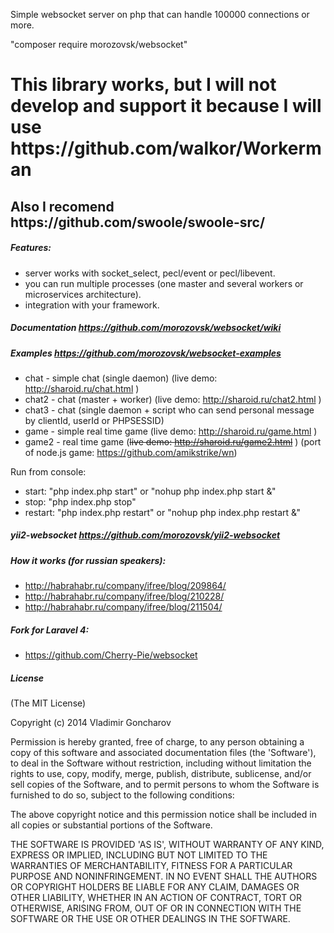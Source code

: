 Simple websocket server on php that can handle 100000 connections or more.

"composer require morozovsk/websocket"

<h1>This library works, but I will not develop and support it because I will use https://github.com/walkor/Workerman</h1>
<h2>Also I recomend https://github.com/swoole/swoole-src/</h2>

##### Features:
* server works with socket_select, pecl/event or pecl/libevent.
* you can run multiple processes (one master and several workers or microservices architecture).
* integration with your framework.

##### Documentation https://github.com/morozovsk/websocket/wiki

##### Examples https://github.com/morozovsk/websocket-examples
* chat - simple chat (single daemon) (live demo: http://sharoid.ru/chat.html )
* chat2 - chat (master + worker) (live demo: http://sharoid.ru/chat2.html )
* chat3 - chat (single daemon + script who can send personal message by clientId, userId or PHPSESSID)
* game - simple real time game (live demo: http://sharoid.ru/game.html )
* game2 - real time game (<strike>live demo: http://sharoid.ru/game2.html</strike> ) (port of node.js game: https://github.com/amikstrike/wn)

Run from console:
* start: "php index.php start" or "nohup php index.php start &"
* stop: "php index.php stop"
* restart: "php index.php restart" or "nohup php index.php restart &"

##### yii2-websocket https://github.com/morozovsk/yii2-websocket

##### How it works (for russian speakers):
* http://habrahabr.ru/company/ifree/blog/209864/
* http://habrahabr.ru/company/ifree/blog/210228/
* http://habrahabr.ru/company/ifree/blog/211504/

##### Fork for Laravel 4:
* https://github.com/Cherry-Pie/websocket

##### License

(The MIT License)

Copyright (c) 2014 Vladimir Goncharov

Permission is hereby granted, free of charge, to any person obtaining a copy of this software and associated documentation files (the 'Software'), to deal in the Software without restriction, including without limitation the rights to use, copy, modify, merge, publish, distribute, sublicense, and/or sell copies of the Software, and to permit persons to whom the Software is furnished to do so, subject to the following conditions:

The above copyright notice and this permission notice shall be included in all copies or substantial portions of the Software.

THE SOFTWARE IS PROVIDED 'AS IS', WITHOUT WARRANTY OF ANY KIND, EXPRESS OR IMPLIED, INCLUDING BUT NOT LIMITED TO THE WARRANTIES OF MERCHANTABILITY, FITNESS FOR A PARTICULAR PURPOSE AND NONINFRINGEMENT. IN NO EVENT SHALL THE AUTHORS OR COPYRIGHT HOLDERS BE LIABLE FOR ANY CLAIM, DAMAGES OR OTHER LIABILITY, WHETHER IN AN ACTION OF CONTRACT, TORT OR OTHERWISE, ARISING FROM, OUT OF OR IN CONNECTION WITH THE SOFTWARE OR THE USE OR OTHER DEALINGS IN THE SOFTWARE.
